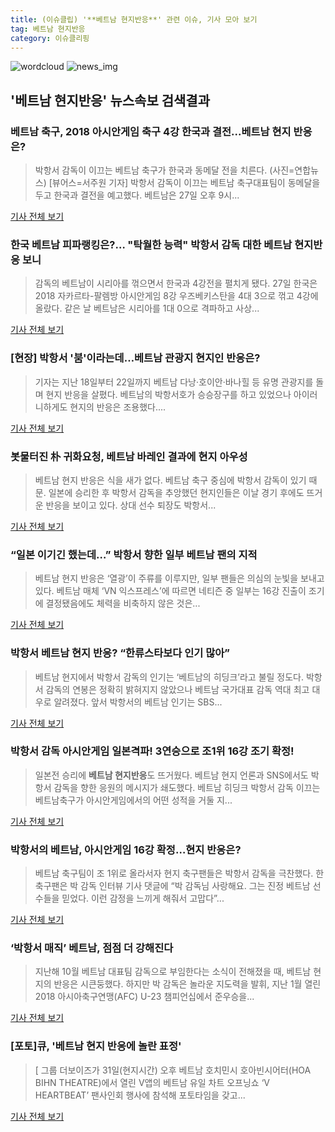 ```yaml
---
title: (이슈클립) '**베트남 현지반응**' 관련 이슈, 기사 모아 보기
tag: 베트남 현지반응
category: 이슈클리핑
---
```

![wordcloud](https://s3.ap-northeast-2.amazonaws.com/lyrics101-wordcloud/2018-08-28-1535386025.png)
![news_img](https://user-images.githubusercontent.com/42597476/44507050-1206f400-a6e4-11e8-8d98-7ffbfebb353f.png)
## **'**베트남 현지반응**'** 뉴스속보 검색결과
### 베트남 축구, 2018 아시안게임 축구 4강 한국과 결전...베트남 현지 반응은?

>박항서 감독이 이끄는 베트남 축구가 한국과 동메달 전을 치른다. (사진=연합뉴스) [뷰어스=서주원 기자] 박항서 감독이 이끄는 베트남 축구대표팀이 동메달을 두고 한국과 결전을 예고했다.   베트남은 27일 오후 9시...

<a href="http://viewers.heraldcorp.com/news/articleView.html?idxno=18788" target="_blank">기사 전체 보기</a>

### 한국 베트남 피파랭킹은?… "탁월한 능력" 박항서 감독 대한 **베트남 현지반응** 보니

>감독의 베트남이 시리아를 꺾으면서 한국과 4강전을 펼치게 됐다.    27일 한국은 2018 자카르타-팔렘방 아시안게임 8강 우즈베키스탄을 4대 3으로 꺾고 4강에 올랐다. 같은 날 베트남은 시리아를 1대 0으로 격파하고 사상...

<a href="http://www.topdaily.kr/news/articleView.html?idxno=54996" target="_blank">기사 전체 보기</a>

### [현장] 박항서 '붐'이라는데…베트남 관광지 현지인 반응은?

>기자는 지난 18일부터 22일까지 베트남 다낭‧호이안‧바나힐 등 유명 관광지를 돌며 현지 반응을 살폈다.  베트남의 박항서호가 승승장구를 하고 있었으나 아이러니하게도 현지의 반응은 조용했다....

<a href="http://www.ilyoseoul.co.kr/news/articleView.html?idxno=249638" target="_blank">기사 전체 보기</a>

### 봇물터진 朴 귀화요청, 베트남 바레인 결과에 현지 아우성

>베트남 현지 반응은 식을 새가 없다. 베트남 축구 중심에 박항서 감독이 있기 때문. 일본에 승리한 후 박항서 감독을 추앙했던 현지인들은 이날 경기 후에도 뜨거운 반응을 보이고 있다. 상대 선수 퇴장도 박항서...

<a href="http://www.betanews.net:8080/article/898886.html" target="_blank">기사 전체 보기</a>

### “일본 이기긴 했는데…” 박항서 향한 일부 베트남 팬의 지적

>베트남 현지 반응은 ‘열광’이 주류를 이루지만, 일부 팬들은 의심의 눈빛을 보내고 있다. 베트남 매체 ‘VN 익스프레스’에 따르면 네티즌 중 일부는 16강 진출이 조기에 결정됐음에도 체력을 비축하지 않은 것은...

<a href="http://www.kukinews.com/news/article.html?no=578383" target="_blank">기사 전체 보기</a>

### 박항서 베트남 현지 반응? “한류스타보다 인기 많아”

>베트남 현지에서 박항서 감독의 인기는 ‘베트남의 히딩크’라고 불릴 정도다. 박항서 감독의 연봉은 정확히 밝혀지지 않았으나 베트남 국가대표 감독 역대 최고 대우로 알려졌다.   앞서 박항서의 베트남 인기는 SBS...

<a href="http://www.etnews.com/20180815000044" target="_blank">기사 전체 보기</a>

### 박항서 감독 아시안게임 일본격파! 3연승으로 조1위 16강 조기 확정!

>일본전 승리에 **베트남 현지반응**도 뜨거웠다. 베트남 현지 언론과 SNS에서도 박항서 감독을 향한 응원의 메시지가 쇄도했다. 베트남 히딩크 박항서 감독 이끄는 베트남축구가 아시안게임에서의 어떤 성적을 거둘 지...

<a href="http://www.sisamagazine.co.kr/news/articleView.html?idxno=140248" target="_blank">기사 전체 보기</a>

### 박항서의 베트남, 아시안게임 16강 확정…현지 반응은?

>베트남 축구팀이 조 1위로 올라서자 현지 축구팬들은 박항서 감독을 극찬했다. 한 축구팬은 박 감독 인터뷰 기사 댓글에 “박 감독님 사랑해요. 그는 진정 베트남 선수들을 믿었다. 이런 감정을 느끼게 해줘서 고맙다”...

<a href="http://www.ajunews.com/view/20180817090749614" target="_blank">기사 전체 보기</a>

### ‘박항서 매직’ 베트남, 점점 더 강해진다

>지난해 10월 베트남 대표팀 감독으로 부임한다는 소식이 전해졌을 때, 베트남 현지의 반응은 시큰둥했다. 하지만 박 감독은 놀라운 지도력을 발휘, 지난 1월 열린 2018 아시아축구연맹(AFC) U-23 챔피언십에서 준우승을...

<a href="http://sports.khan.co.kr/news/sk_index.html?art_id=201808081404003&sec_id=520101&pt=nv" target="_blank">기사 전체 보기</a>

### [포토]큐, '베트남 현지 반응에 놀란 표정'

>[ 그룹 더보이즈가 31일(현지시간) 오후 베트남 호치민시 호아빈시어터(HOA BIHN THEATRE)에서 열린 V앱의 베트남 유일 차트 오프닝쇼 ‘V HEARTBEAT’ 팬사인회 행사에 참석해 포토타임을 갖고...

<a href="http://isplus.live.joins.com/news/article/aid.asp?aid=22441236" target="_blank">기사 전체 보기</a>


